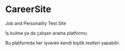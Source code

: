 # CareerSite
 Job and Personality Test Site

İş bulma ya da çalışan arama platformu

Bu platformda her işveren kendi kişilik testleri yapabilir.
